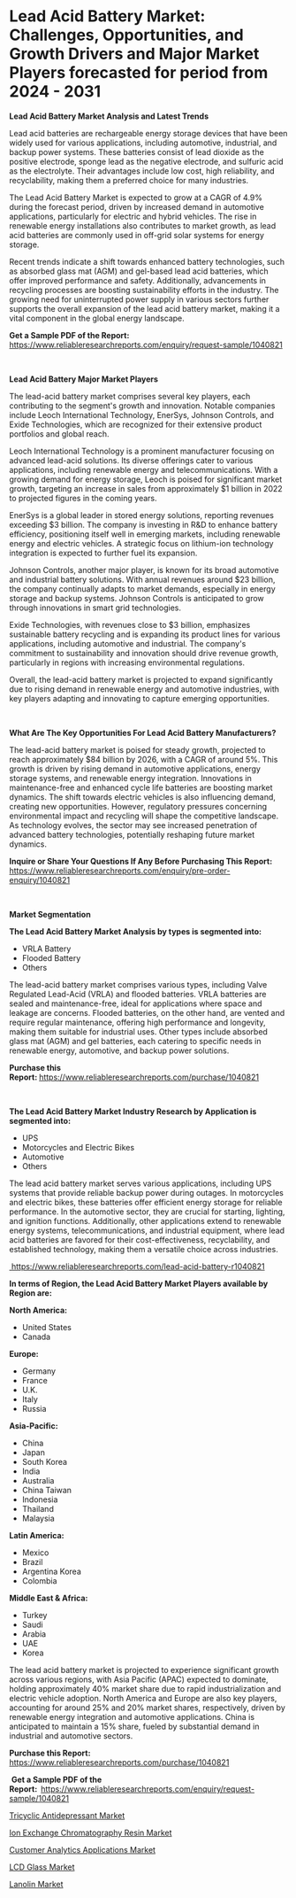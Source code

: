 <p><h1>Lead Acid Battery Market: Challenges, Opportunities, and Growth Drivers and Major Market Players forecasted for period from 2024 - 2031</h1></p><p><strong>Lead Acid Battery Market Analysis and Latest Trends</strong></p>
<p><p>Lead acid batteries are rechargeable energy storage devices that have been widely used for various applications, including automotive, industrial, and backup power systems. These batteries consist of lead dioxide as the positive electrode, sponge lead as the negative electrode, and sulfuric acid as the electrolyte. Their advantages include low cost, high reliability, and recyclability, making them a preferred choice for many industries.</p><p>The Lead Acid Battery Market is expected to grow at a CAGR of 4.9% during the forecast period, driven by increased demand in automotive applications, particularly for electric and hybrid vehicles. The rise in renewable energy installations also contributes to market growth, as lead acid batteries are commonly used in off-grid solar systems for energy storage. </p><p>Recent trends indicate a shift towards enhanced battery technologies, such as absorbed glass mat (AGM) and gel-based lead acid batteries, which offer improved performance and safety. Additionally, advancements in recycling processes are boosting sustainability efforts in the industry. The growing need for uninterrupted power supply in various sectors further supports the overall expansion of the lead acid battery market, making it a vital component in the global energy landscape.</p></p>
<p><strong>Get a Sample PDF of the Report:&nbsp;</strong> <a href="https://www.reliableresearchreports.com/enquiry/request-sample/1040821?utm_campaign=4&utm_medium=2&utm_source=Github&utm_content=ia&utm_term=15112024&utm_id=lead-acid-battery">https://www.reliableresearchreports.com/enquiry/request-sample/1040821</a></p>
<p>&nbsp;</p>
<p><strong>Lead Acid Battery Major Market Players</strong></p>
<p><p>The lead-acid battery market comprises several key players, each contributing to the segment's growth and innovation. Notable companies include Leoch International Technology, EnerSys, Johnson Controls, and Exide Technologies, which are recognized for their extensive product portfolios and global reach.</p><p>Leoch International Technology is a prominent manufacturer focusing on advanced lead-acid solutions. Its diverse offerings cater to various applications, including renewable energy and telecommunications. With a growing demand for energy storage, Leoch is poised for significant market growth, targeting an increase in sales from approximately $1 billion in 2022 to projected figures in the coming years.</p><p>EnerSys is a global leader in stored energy solutions, reporting revenues exceeding $3 billion. The company is investing in R&D to enhance battery efficiency, positioning itself well in emerging markets, including renewable energy and electric vehicles. A strategic focus on lithium-ion technology integration is expected to further fuel its expansion.</p><p>Johnson Controls, another major player, is known for its broad automotive and industrial battery solutions. With annual revenues around $23 billion, the company continually adapts to market demands, especially in energy storage and backup systems. Johnson Controls is anticipated to grow through innovations in smart grid technologies.</p><p>Exide Technologies, with revenues close to $3 billion, emphasizes sustainable battery recycling and is expanding its product lines for various applications, including automotive and industrial. The company's commitment to sustainability and innovation should drive revenue growth, particularly in regions with increasing environmental regulations.</p><p>Overall, the lead-acid battery market is projected to expand significantly due to rising demand in renewable energy and automotive industries, with key players adapting and innovating to capture emerging opportunities.</p></p>
<p>&nbsp;</p>
<p><strong>What Are The Key Opportunities For Lead Acid Battery Manufacturers?</strong></p>
<p><p>The lead-acid battery market is poised for steady growth, projected to reach approximately $84 billion by 2026, with a CAGR of around 5%. This growth is driven by rising demand in automotive applications, energy storage systems, and renewable energy integration. Innovations in maintenance-free and enhanced cycle life batteries are boosting market dynamics. The shift towards electric vehicles is also influencing demand, creating new opportunities. However, regulatory pressures concerning environmental impact and recycling will shape the competitive landscape. As technology evolves, the sector may see increased penetration of advanced battery technologies, potentially reshaping future market dynamics.</p></p>
<p><strong>Inquire or Share Your Questions If Any Before Purchasing This Report:</strong> <a href="https://www.reliableresearchreports.com/enquiry/pre-order-enquiry/1040821?utm_campaign=4&utm_medium=2&utm_source=Github&utm_content=ia&utm_term=15112024&utm_id=lead-acid-battery">https://www.reliableresearchreports.com/enquiry/pre-order-enquiry/1040821</a></p>
<p>&nbsp;</p>
<p><strong>Market Segmentation</strong></p>
<p><strong>The Lead Acid Battery Market Analysis by types is segmented into:</strong></p>
<p><ul><li>VRLA Battery</li><li>Flooded Battery</li><li>Others</li></ul></p>
<p><p>The lead-acid battery market comprises various types, including Valve Regulated Lead-Acid (VRLA) and flooded batteries. VRLA batteries are sealed and maintenance-free, ideal for applications where space and leakage are concerns. Flooded batteries, on the other hand, are vented and require regular maintenance, offering high performance and longevity, making them suitable for industrial uses. Other types include absorbed glass mat (AGM) and gel batteries, each catering to specific needs in renewable energy, automotive, and backup power solutions.</p></p>
<p><strong>Purchase this Report:&nbsp;</strong><a href="https://www.reliableresearchreports.com/purchase/1040821?utm_campaign=4&utm_medium=2&utm_source=Github&utm_content=ia&utm_term=15112024&utm_id=lead-acid-battery">https://www.reliableresearchreports.com/purchase/1040821</a></p>
<p>&nbsp;</p>
<p><strong>The Lead Acid Battery Market Industry Research by Application is segmented into:</strong></p>
<p><ul><li>UPS</li><li>Motorcycles and Electric Bikes</li><li>Automotive</li><li>Others</li></ul></p>
<p><p>The lead acid battery market serves various applications, including UPS systems that provide reliable backup power during outages. In motorcycles and electric bikes, these batteries offer efficient energy storage for reliable performance. In the automotive sector, they are crucial for starting, lighting, and ignition functions. Additionally, other applications extend to renewable energy systems, telecommunications, and industrial equipment, where lead acid batteries are favored for their cost-effectiveness, recyclability, and established technology, making them a versatile choice across industries.</p></p>
<p><a href="https://www.reliableresearchreports.com/lead-acid-battery-r1040821?utm_campaign=4&utm_medium=2&utm_source=Github&utm_content=ia&utm_term=15112024&utm_id=lead-acid-battery">&nbsp;https://www.reliableresearchreports.com/lead-acid-battery-r1040821</a></p>
<p><strong>In terms of Region, the Lead Acid Battery Market Players available by Region are:</strong></p>
<p>
    <p> <strong> North America: </strong>
        <ul>
            <li>United States</li>
            <li>Canada</li>
        </ul>
        </p> 
    <p> <strong> Europe: </strong>
        <ul>
            <li>Germany</li>
            <li>France</li>
            <li>U.K.</li>
            <li>Italy</li>
            <li>Russia</li>
        </ul>
        </p> 
    <p> <strong> Asia-Pacific: </strong>
        <ul>
            <li>China</li>
            <li>Japan</li>
            <li>South Korea</li>
            <li>India</li>
            <li>Australia</li>
            <li>China Taiwan</li>
            <li>Indonesia</li>
            <li>Thailand</li>
            <li>Malaysia</li>
        </ul>
        </p> 
    <p> <strong> Latin America: </strong>
        <ul>
            <li>Mexico</li>
            <li>Brazil</li>
            <li>Argentina Korea</li>
            <li>Colombia</li>
        </ul>
        </p> 
    <p> <strong> Middle East & Africa: </strong>
        <ul>
            <li>Turkey</li>
            <li>Saudi</li>
            <li>Arabia</li>
            <li>UAE</li>
            <li>Korea</li>
        </ul>
    </p>
    </p>
<p><p>The lead acid battery market is projected to experience significant growth across various regions, with Asia Pacific (APAC) expected to dominate, holding approximately 40% market share due to rapid industrialization and electric vehicle adoption. North America and Europe are also key players, accounting for around 25% and 20% market shares, respectively, driven by renewable energy integration and automotive applications. China is anticipated to maintain a 15% share, fueled by substantial demand in industrial and automotive sectors.</p></p>
<p><strong>Purchase this Report: </strong><a href="https://www.reliableresearchreports.com/purchase/1040821?utm_campaign=4&utm_medium=2&utm_source=Github&utm_content=ia&utm_term=15112024&utm_id=lead-acid-battery">https://www.reliableresearchreports.com/purchase/1040821</a></p>
<p>&nbsp;<strong>Get a Sample PDF of the Report:&nbsp;&nbsp;</strong><a href="https://www.reliableresearchreports.com/enquiry/request-sample/1040821?utm_campaign=4&utm_medium=2&utm_source=Github&utm_content=ia&utm_term=15112024&utm_id=lead-acid-battery">https://www.reliableresearchreports.com/enquiry/request-sample/1040821</a></p>
<p><strong></strong></p>
<p><p><a href="https://www.linkedin.com/pulse/analyzing-global-tricyclic-antidepressant-market-growth-8oylc?utm_campaign=4&utm_medium=2&utm_source=Github&utm_content=ia&utm_term=15112024&utm_id=lead-acid-battery">Tricyclic Antidepressant Market</a></p><p><a href="https://www.linkedin.com/pulse/ion-exchange-chromatography-resin-market-size-growth-industry-fjcqc?utm_campaign=4&utm_medium=2&utm_source=Github&utm_content=ia&utm_term=15112024&utm_id=lead-acid-battery">Ion Exchange Chromatography Resin Market</a></p><p><a href="https://issuu.com/reportprime-2/docs/customer-analytics-applications-mar_b920eb5ab59acd?utm_campaign=4&utm_medium=2&utm_source=Github&utm_content=ia&utm_term=15112024&utm_id=lead-acid-battery">Customer Analytics Applications Market</a></p><p><a href="https://github.com/RunaHaque64/Market-Research-Report-List-1/blob/main/lcd-glass-market.md?utm_campaign=4&utm_medium=2&utm_source=Github&utm_content=ia&utm_term=15112024&utm_id=lead-acid-battery">LCD Glass Market</a></p><p><a href="https://github.com/mauripalmi/Market-Research-Report-List-5/blob/main/lanolin-market.md?utm_campaign=4&utm_medium=2&utm_source=Github&utm_content=ia&utm_term=15112024&utm_id=lead-acid-battery">Lanolin Market</a></p></p>